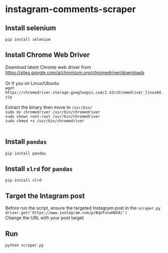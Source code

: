 # instagram-comments-scraper

## Install selenium
`pip install selenium`

## Install Chrome Web Driver
Download latest Chrome web driver from https://sites.google.com/a/chromium.org/chromedriver/downloads <br /> <br />
Or if you on Linux/Ubuntu <br />
`wget https://chromedriver.storage.googleapis.com/2.43/chromedriver_linux64.zip` <br /> <br />
Extract the binary then move to `/usr/bin/` <br />
`sudo mv chromedriver /usr/bin/chromedriver` <br />
`sudo chown root:root /usr/bin/chromedriver` <br />
`sudo chmod +x /usr/bin/chromedriver` <br /> <br />

## Install `pandas`
`pip install pandas`

## Install `xlrd` for `pandas`
`pip install xlrd`

## Target the Intagram post
Before run the script, ensure the targeted Instagram post in the `scraper.py` <br />
`driver.get('https://www.instagram.com/p/BqUfulwH6O4/')` <br />
Change the URL with your post target <br />

## Run
`python scraper.py`
